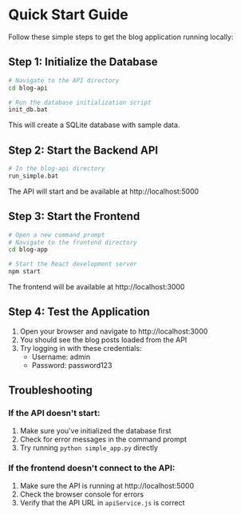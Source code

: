 # Quick Start Guide

Follow these simple steps to get the blog application running locally:

## Step 1: Initialize the Database

```bash
# Navigate to the API directory
cd blog-api

# Run the database initialization script
init_db.bat
```

This will create a SQLite database with sample data.

## Step 2: Start the Backend API

```bash
# In the blog-api directory
run_simple.bat
```

The API will start and be available at http://localhost:5000

## Step 3: Start the Frontend

```bash
# Open a new command prompt
# Navigate to the frontend directory
cd blog-app

# Start the React development server
npm start
```

The frontend will be available at http://localhost:3000

## Step 4: Test the Application

1. Open your browser and navigate to http://localhost:3000
2. You should see the blog posts loaded from the API
3. Try logging in with these credentials:
   - Username: admin
   - Password: password123

## Troubleshooting

### If the API doesn't start:

1. Make sure you've initialized the database first
2. Check for error messages in the command prompt
3. Try running `python simple_app.py` directly

### If the frontend doesn't connect to the API:

1. Make sure the API is running at http://localhost:5000
2. Check the browser console for errors
3. Verify that the API URL in `apiService.js` is correct